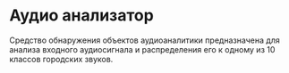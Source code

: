 # Аудио анализатор

Средство обнаружения объектов аудиоаналитики предназначена 
для анализа входного аудиосигнала и распределения его к одному 
из 10 классов городских звуков.

